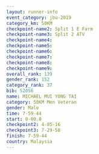 ```yaml
---
layout: runner-info 
event_category: jbu-2019 
category_km: 50KM 
checkpoint-name2: Split 1 E Farm 
checkpoint-name3: Split 2 ATV 
checkpoint-name4: 
checkpoint-name5: 
checkpoint-name6: 
checkpoint-name7: 
checkpoint-name8: 
checkpoint-name9: 
overall_rank: 139
gender_rank: 152
category_rank: 37
bib: 52056
name: MICHAEL MUI YONG TAI
category: 50KM Men Veteran
gender: Male
time: 7-59-44
start: 0-00.0
checkpoint2: 4-05-16
checkpoint3: 7-29-58
finish: 7-59-44
country: Malaysia
---
```

